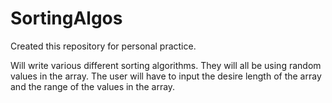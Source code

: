 # SortingAlgos
Created this repository for personal practice. 

Will write various different sorting algorithms. 
They will all be using random values in the array. The user will have to input the desire length of the array and the range of the values in the array. 

